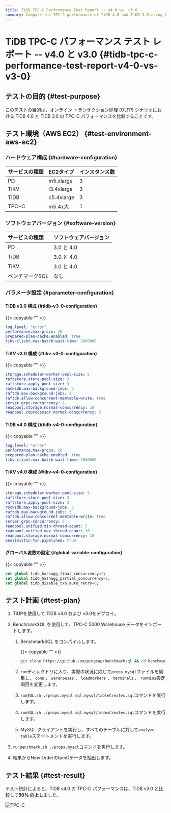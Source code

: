 ```yaml
---
title: TiDB TPC-C Performance Test Report -- v4.0 vs. v3.0
summary: Compare the TPC-C performance of TiDB 4.0 and TiDB 3.0 using BenchmarkSQL.
---
```


# TiDB TPC-C パフォーマンス テスト レポート -- v4.0 と v3.0 {#tidb-tpc-c-performance-test-report-v4-0-vs-v3-0}

## テストの目的 {#test-purpose}

このテストの目的は、オンライン トランザクション処理 (OLTP) シナリオにおける TiDB 4.0 と TiDB 3.0 の TPC-C パフォーマンスを比較することです。

## テスト環境（AWS EC2） {#test-environment-aws-ec2}

### ハードウェア構成 {#hardware-configuration}

| サービスの種類 | EC2タイプ     | インスタンス数 |
| :------ | :--------- | :------ |
| PD      | m5.xlarge  | 3       |
| TiKV    | i3.4xlarge | 3       |
| TiDB    | c5.4xlarge | 3       |
| TPC-C   | m5.4x大     | 1       |

### ソフトウェアバージョン {#software-version}

| サービスの種類   | ソフトウェアバージョン |
| :-------- | :---------- |
| PD        | 3.0 と 4.0   |
| TiDB      | 3.0 と 4.0   |
| TiKV      | 3.0 と 4.0   |
| ベンチマークSQL | なし          |

### パラメータ設定 {#parameter-configuration}

#### TiDB v3.0 構成 {#tidb-v3-0-configuration}

{{< copyable "" >}}

```yaml
log.level: "error"
performance.max-procs: 20
prepared-plan-cache.enabled: true
tikv-client.max-batch-wait-time: 2000000
```

#### TiKV v3.0 構成 {#tikv-v3-0-configuration}

{{< copyable "" >}}

```yaml
storage.scheduler-worker-pool-size: 5
raftstore.store-pool-size: 3
raftstore.apply-pool-size: 3
rocksdb.max-background-jobs: 3
raftdb.max-background-jobs: 3
raftdb.allow-concurrent-memtable-write: true
server.grpc-concurrency: 6
readpool.storage.normal-concurrency: 10
readpool.coprocessor.normal-concurrency: 5
```

#### TiDB v4.0 構成 {#tidb-v4-0-configuration}

{{< copyable "" >}}

```yaml
log.level: "error"
performance.max-procs: 20
prepared-plan-cache.enabled: true
tikv-client.max-batch-wait-time: 2000000
```

#### TiKV v4.0 構成 {#tikv-v4-0-configuration}

{{< copyable "" >}}

```yaml
storage.scheduler-worker-pool-size: 5
raftstore.store-pool-size: 3
raftstore.apply-pool-size: 3
rocksdb.max-background-jobs: 3
raftdb.max-background-jobs: 3
raftdb.allow-concurrent-memtable-write: true
server.grpc-concurrency: 6
readpool.unified.min-thread-count: 5
readpool.unified.max-thread-count: 20
readpool.storage.normal-concurrency: 10
pessimistic-txn.pipelined: true
```

#### グローバル変数の設定 {#global-variable-configuration}

{{< copyable "" >}}

```sql
set global tidb_hashagg_final_concurrency=1;
set global tidb_hashagg_partial_concurrency=1;
set global tidb_disable_txn_auto_retry=0;
```

## テスト計画 {#test-plan}

1.  TiUPを使用して TiDB v4.0 および v3.0をデプロイ。

2.  BenchmarkSQL を使用して、TPC-C 5000 Warehouse データをインポートします。

    1.  BenchmarkSQL をコンパイルします。

        {{< copyable "" >}}

        ```bash
        git clone https://github.com/pingcap/benchmarksql && cd benchmarksql && ant
        ```

    2.  `run`ディレクトリに入り、実際の状況に応じて`props.mysql`ファイルを編集し、 `conn` 、 `warehouses` 、 `loadWorkers` 、 `terminals` 、 `runMins`設定項目を変更します。

    3.  `runSQL.sh ./props.mysql sql.mysql/tableCreates.sql`コマンドを実行します。

    4.  `runSQL.sh ./props.mysql sql.mysql/indexCreates.sql`コマンドを実行します。

    5.  MySQL クライアントを実行し、すべてのテーブルに対して`analyze table`ステートメントを実行します。

3.  `runBenchmark.sh ./props.mysql`コマンドを実行します。

4.  結果からNew OrderのtpmCデータを抽出します。

## テスト結果 {#test-result}

テスト統計によると、TiDB v4.0 の TPC-C パフォーマンスは、TiDB v3.0 と比較して**50% 向上し**ました。

![TPC-C](/media/tpcc-v4vsv3.png)
